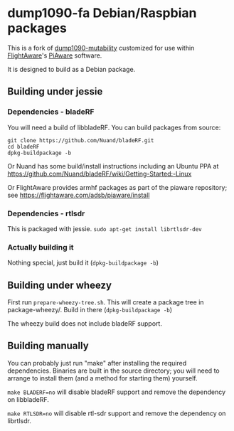 # dump1090-fa Debian/Raspbian packages

This is a fork of [dump1090-mutability](https://github.com/mutability/dump1090)
customized for use within [FlightAware](http://flightaware.com)'s
[PiAware](http://flightaware.com/adsb/piaware) software.

It is designed to build as a Debian package.

## Building under jessie

### Dependencies - bladeRF

You will need a build of libbladeRF. You can build packages from source:

```
git clone https://github.com/Nuand/bladeRF.git
cd bladeRF
dpkg-buildpackage -b
```

Or Nuand has some build/install instructions including an Ubuntu PPA
at https://github.com/Nuand/bladeRF/wiki/Getting-Started:-Linux

Or FlightAware provides armhf packages as part of the piaware repository;
see https://flightaware.com/adsb/piaware/install

### Dependencies - rtlsdr

This is packaged with jessie. `sudo apt-get install librtlsdr-dev`

### Actually building it

Nothing special, just build it (`dpkg-buildpackage -b`)

## Building under wheezy

First run `prepare-wheezy-tree.sh`. This will create a package tree in
package-wheezy/. Build in there (`dpkg-buildpackage -b`)

The wheezy build does not include bladeRF support.

## Building manually

You can probably just run "make" after installing the required dependencies.
Binaries are built in the source directory; you will need to arrange to
install them (and a method for starting them) yourself.

`make BLADERF=no` will disable bladeRF support and remove the dependency on
libbladeRF.

`make RTLSDR=no` will disable rtl-sdr support and remove the dependency on
librtlsdr.
